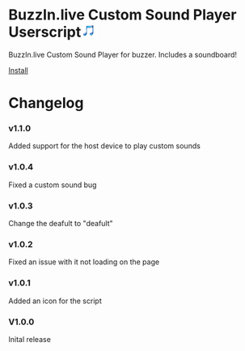# BuzzIn.live Custom Sound Player Userscript<img src='https://raw.githubusercontent.com/WilsontheWolf/BuzzIn.live-Custom-Sound-Player-Userscript/master/image.png' height="25"></img>
BuzzIn.live Custom Sound Player for buzzer. Includes a soundboard!

<a href="https://github.com/WilsontheWolf/BuzzIn.live-Custom-Sound-Player-Userscript/raw/master/sound.user.js">Install</a>
# Changelog
### v1.1.0
Added support for the host device to play custom sounds
### v1.0.4
Fixed a custom sound bug
### v1.0.3
Change the deafult to "deafult"
### v1.0.2
Fixed an issue with it not loading on the page
### v1.0.1
Added an icon for the script
### V1.0.0
Inital release 
